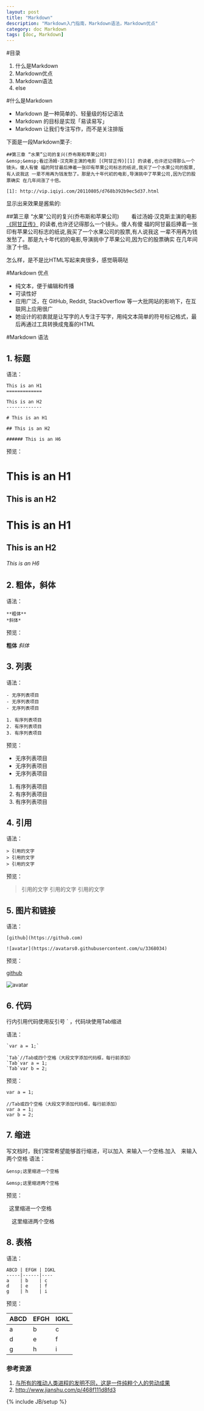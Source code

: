 ```yaml
---
layout: post
title: "Markdown"
description: "Markdown入门指南，Markdown语法，Markdown优点"
category: doc Markdown
tags: [doc, Markdown]
---
```

#目录
1. 什么是Markdown
2. Markdown优点
3. Markdown语法
4. else

#什么是Markdown
- Markdown 是一种简单的、轻量级的标记语法
- Markdown 的目标是实现「易读易写」
- Markdown 让我们专注写作，而不是关注排版

下面是一段Markdown栗子:

    ##第三章 “水果”公司的复兴(乔布斯和苹果公司)
    &emsp;&emsp;看过汤姆·汉克斯主演的电影 [《阿甘正传》][1] 的读者,也许还记得那么一个镜头。傻人有傻 福的阿甘最后捧着一张印有苹果公司标志的纸说,我买了一个水果公司的股票,有人说我这 一辈不用再为钱发愁了。那是九十年代初的电影,导演挑中了苹果公司,因为它的股票确实 在几年间涨了十倍。

    [1]: http://vip.iqiyi.com/20110805/d768b392b9ec5d37.html

显示出来效果是酱紫的:

##第三章 “水果”公司的复兴(乔布斯和苹果公司)
&emsp;&emsp;看过汤姆·汉克斯主演的电影 [《阿甘正传》][1] 的读者,也许还记得那么一个镜头。傻人有傻 福的阿甘最后捧着一张印有苹果公司标志的纸说,我买了一个水果公司的股票,有人说我这 一辈不用再为钱发愁了。那是九十年代初的电影,导演挑中了苹果公司,因为它的股票确实 在几年间涨了十倍。

[1]: http://vip.iqiyi.com/20110805/d768b392b9ec5d37.html

怎么样，是不是比HTML写起来爽很多，感觉萌萌哒

#Markdown 优点
- 纯文本，便于编辑和传播
- 可读性好
- 应用广泛，在 GitHub, Reddit, StackOverflow 等一大批网站的影响下，在互联网上应用很广
- 她设计的初衷就是让写字的人专注于写字，用纯文本简单的符号标记格式，最后再通过工具转换成鬼畜的HTML

#Markdown 语法

## 1. 标题
语法：

    This is an H1
    =============

    This is an H2
    -------------

    # This is an H1

    ## This is an H2

    ###### This is an H6

预览：

This is an H1
=============

This is an H2
-------------

# This is an H1

## This is an H2

###### This is an H6

## 2. 粗体，斜体
语法：

    **粗体**
    *斜体*

预览：

**粗体**
*斜体*

## 3. 列表 
语法：

    - 无序列表项目
    - 无序列表项目
    - 无序列表项目

    1. 有序列表项目
    2. 有序列表项目
    3. 有序列表项目

预览：

- 无序列表项目
- 无序列表项目
- 无序列表项目

1. 有序列表项目
2. 有序列表项目
3. 有序列表项目

## 4. 引用
语法：

    > 引用的文字
    > 引用的文字
    > 引用的文字

预览：

> 引用的文字
> 引用的文字
> 引用的文字

## 5. 图片和链接
语法：

    [github](https://github.com)

    ![avatar](https://avatars0.githubusercontent.com/u/3368034)

预览：

[github](https://github.com)

![avatar](https://avatars0.githubusercontent.com/u/3368034)


## 6. 代码
行内引用代码使用反引号 ` ，代码块使用Tab缩进

语法：

    `var a = 1;`

    `Tab`//Tab或四个空格（大段文字添加代码框，每行前添加）
    `Tab`var a = 1;
    `Tab`var b = 2;

预览：

`var a = 1;`

    //Tab或四个空格（大段文字添加代码框，每行前添加）
    var a = 1;
    var b = 2;

## 7. 缩进 
写文档时，我们常常希望能够首行缩进，可以加入&ensp;来输入一个空格.加入&emsp;来输入两个空格
语法：

    &ensp;这里缩进一个空格

    &emsp;这里缩进两个空格

预览：

&ensp;这里缩进一个空格

&emsp;这里缩进两个空格

## 8. 表格
语法：

    ABCD | EFGH | IGKL
    -----|------|----
    a    | b    | c
    d    | e    | f
    g    | h    | i

预览：

ABCD | EFGH | IGKL
-----|------|----
a    | b    | c
d    | e    | f
g    | h    | i

### 参考资源

1. [与所有的推动人类进程的发明不同，这是一件纯粹个人的劳动成果](http://coolshell.cn/articles/11928.html)
2. http://www.jianshu.com/p/468f111d8fd3

{% include JB/setup %}